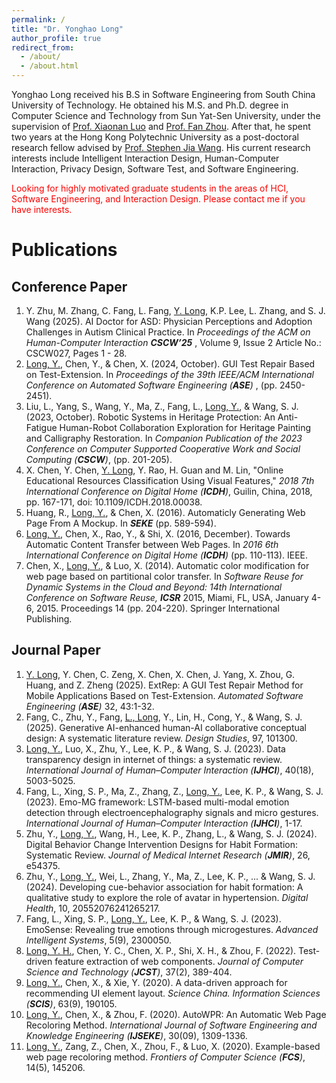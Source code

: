 ```yaml
---
permalink: /
title: "Dr. Yonghao Long"
author_profile: true
redirect_from: 
  - /about/
  - /about.html
---
```

Yonghao Long received his B.S in Software Engineering from South China University of Technology. He obtained his M.S. and Ph.D. degree in Computer Science and Technology from Sun Yat-Sen University, under the supervision of [Prof. Xiaonan Luo](https://www.sysu.edu.cn/info/4351/7521.htm) and [Prof. Fan Zhou](https://cse.sysu.edu.cn/teacher/ZhouFan). After that, he spent two years at the Hong Kong Polytechnic University as a post-doctoral research fellow advised by [Prof. Stephen Jia Wang](https://www.polyu.edu.hk/sd/people/academic-staff/wang-stephen-jia/). His current research interests include Intelligent Interaction Design, Human-Computer Interaction, Privacy Design, Software Test, and Software Engineering. 

<font color='red'> Looking for highly motivated graduate students in the areas of HCI, Software Engineering, and Interaction Design. Please contact me if you have interests. </font>

Publications
======

Conference Paper
------
<ol>
<li> Y. Zhu, M. Zhang, C. Fang, L. Fang, <u>Y. Long</u>, K.P. Lee, L. Zhang, and S. J. Wang (2025). AI Doctor for ASD: Physician Perceptions and Adoption Challenges in Autism Clinical Practice. In <i>Proceedings of the ACM on Human-Computer Interaction  <b>CSCW’25</b> </i>, Volume 9, Issue 2
Article No.: CSCW027, Pages 1 - 28.</li>
<li> <u>Long, Y.</u>, Chen, Y., & Chen, X. (2024, October). GUI Test Repair Based on Test-Extension. In <i>Proceedings of the 39th IEEE/ACM International Conference on Automated Software Engineering (<b>ASE</b>) </i>, (pp. 2450-2451).</li>
<li> Liu, L., Yang, S., Wang, Y., Ma, Z., Fang, L., <u>Long, Y.</u>, & Wang, S. J. (2023, October). Robotic Systems in Heritage Protection: An Anti-Fatigue Human-Robot Collaboration Exploration for Heritage Painting and Calligraphy Restoration. In <i>Companion Publication of the 2023 Conference on Computer Supported Cooperative Work and Social Computing (<b>CSCW</b>)</i>, (pp. 201-205).</li>
<li> X. Chen, Y. Chen, <u>Y. Long</u>, Y. Rao, H. Guan and M. Lin, "Online Educational Resources Classification Using Visual Features," <i>2018 7th International Conference on Digital Home (<b>ICDH</b>)</i>, Guilin, China, 2018, pp. 167-171, doi: 10.1109/ICDH.2018.00038.</li>
<li> Huang, R., <u>Long, Y.</u>, & Chen, X. (2016). Automaticly Generating Web Page From A Mockup. In <i><b>SEKE</b></i> (pp. 589-594).</li>
<li> <u>Long, Y.</u>, Chen, X., Rao, Y., & Shi, X. (2016, December). Towards Automatic Content Transfer between Web Pages. In <i>2016 6th International Conference on Digital Home (<b>ICDH</b>)</i> (pp. 110-113). IEEE.</li>
<li> Chen, X., <u>Long, Y.</u>, & Luo, X. (2014). Automatic color modification for web page based on partitional color transfer. In <i>Software Reuse for Dynamic Systems in the Cloud and Beyond: 14th International Conference on Software Reuse, <b>ICSR</b></i> 2015, Miami, FL, USA, January 4-6, 2015. Proceedings 14 (pp. 204-220). Springer International Publishing.</li>
</ol>

Journal Paper
------
<ol>
<li><u>Y. Long</u>, Y. Chen, C. Zeng, X. Chen, X. Chen, J. Yang, X. Zhou, G. Huang, and Z. Zheng (2025). ExtRep: A GUI Test Repair Method for Mobile Applications Based on Test-Extension. <i>Automated Software Engineering (<b>ASE</b>)</i> 32, 43:1-32.</li>
<li> Fang, C., Zhu, Y., Fang, <u>L., Long</u>, Y., Lin, H., Cong, Y., & Wang, S. J. (2025). Generative AI-enhanced human-AI collaborative conceptual design: A systematic literature review. <i>Design Studies</i>, 97, 101300.</li>
<li> <u>Long, Y.</u>, Luo, X., Zhu, Y., Lee, K. P., & Wang, S. J. (2023). Data transparency design in internet of things: a systematic review. <i>International Journal of Human–Computer Interaction (<b>IJHCI</b>)</i>, 40(18), 5003-5025.</li>
<li> Fang, L., Xing, S. P., Ma, Z., Zhang, Z., <u>Long, Y.</u>, Lee, K. P., & Wang, S. J. (2023). Emo-MG framework: LSTM-based multi-modal emotion detection through electroencephalography signals and micro gestures. <i>International Journal of Human–Computer Interaction (<b>IJHCI</b>)</i>, 1-17.</li>
<li> Zhu, Y., <u>Long, Y.</u>, Wang, H., Lee, K. P., Zhang, L., & Wang, S. J. (2024). Digital Behavior Change Intervention Designs for Habit Formation: Systematic Review. <i>Journal of Medical Internet Research (<b>JMIR</b>)</i>, 26, e54375.</li>
<li> Zhu, Y., <u>Long, Y.</u>, Wei, L., Zhang, Y., Ma, Z., Lee, K. P., ... & Wang, S. J. (2024). Developing cue-behavior association for habit formation: A qualitative study to explore the role of avatar in hypertension. <i>Digital Health</i>, 10, 20552076241265217.</li>
<li> Fang, L., Xing, S. P., <u>Long, Y.</u>, Lee, K. P., & Wang, S. J. (2023). EmoSense: Revealing true emotions through microgestures. <i>Advanced Intelligent Systems</i>, 5(9), 2300050.</li>
<li> <u>Long, Y. H.</u>, Chen, Y. C., Chen, X. P., Shi, X. H., & Zhou, F. (2022). Test-driven feature extraction of web components. <i>Journal of Computer Science and Technology (<b>JCST</b>)</i>, 37(2), 389-404.</li>
<li> <u>Long, Y.</u>, Chen, X., & Xie, Y. (2020). A data-driven approach for recommending UI element layout. <i>Science China. Information Sciences (<b>SCIS</b>)</i>, 63(9), 190105.</li>
<li> <u>Long, Y.</u>, Chen, X., & Zhou, F. (2020). AutoWPR: An Automatic Web Page Recoloring Method. <i>International Journal of Software Engineering and Knowledge Engineering (<b>IJSEKE</b>)</i>, 30(09), 1309-1336.</li>
<li> <u>Long, Y.</u>, Zang, Z., Chen, X., Zhou, F., & Luo, X. (2020). Example-based web page recoloring method. <i>Frontiers of Computer Science (<b>FCS</b>)</i>, 14(5), 145206.</li>
</ol>

